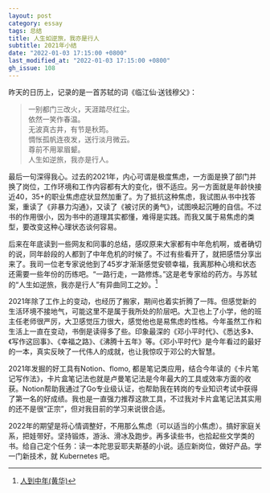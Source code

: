 ```yaml
---
layout: post
category: essay
tags: 总结
title: 人生如逆旅，我亦是行人
subtitle: 2021年小结
date: "2022-01-03 17:15:00 +0800"
last_modified_at: "2022-01-03 17:15:00 +0800"
gh_issue: 108
---
```


昨天的日历上，记录的是一首苏轼的词《临江仙·送钱穆父》：

> 一别都门三改火，天涯踏尽红尘。    
> 依然一笑作春温。    
> 无波真古井，有节是秋筠。    
> 惆怅孤帆连夜发，送行淡月微云。    
> 尊前不用翠眉颦。   
> 人生如逆旅，我亦是行人。

最后一句深得我心。过去的2021年，内心可谓是极度焦虑，一方面是换了部门并换了岗位，工作环境和工作内容都有大的变化，很不适应。另一方面就是年龄快接近40，35+的职业焦虑症状显然加重了。为了抵抗这种焦虑，我试图从书中找答案，重读了《非暴力沟通》，又读了《被讨厌的勇气》，试图唤起沉睡的自信。不过书的作用很小，因为书中的道理其实都懂，难得是实践。而我又属于易焦虑的类型，要改变这种心理状态谈何容易。

后来在年底读到一些网友和同事的总结，感叹原来大家都有中年危机啊，或者确切的说，同年龄段的人都到了中年危机的时候了。不过有些看开了，就把感悟分享出来了。我司一位老专家说他到了45岁才渐渐感觉安顿幸福，我离那种心境和状态还需要一些年份的历练吧。“一路行走，一路修炼。”这是老专家给的药方。与苏轼的“人生如逆旅，我亦是行人”有异曲同工之妙。[^1]

2021年除了工作上的变动，也经历了搬家，期间也着实折腾了一阵。但感觉新的生活环境不接地气，可能这里不是属于我所处的阶层吧。大卫也上了小学，他的班主任老师很严厉，大卫感觉压力很大，感觉他也是易焦虑的性格。今年虽然工作和生活上一直在变动，书倒是读得多了些。印象最深的《邓小平时代》、《悉达多》、《写作这回事》、《幸福之路》、《沸腾十五年》等。《邓小平时代》是今年看过的最好的一本，真实反映了一代伟人的成就，也让我惊叹于邓公的大智慧。

2021年发掘的好工具有Notion、flomo, 都是笔记类应用，结合今年读的《卡片笔记写作法》，卡片盒笔记法也就是卢曼笔记法是今年最大的工具或效率方面的收获。Notion帮助我通过了Go专业级认证，也帮助我在转岗的专业知识考试中获得了第一名的好成绩。我也是一直强力推荐这款工具，不过我对卡片盒笔记法其实用的还不是很“正宗”，但对我目前的学习来说很合适。

2022年的期望是将心情调整好，不用那么焦虑（可以适当的小焦虑）。搞好家庭关系，把娃带好。坚持锻炼，游泳、滑冰及跑步。再多读些书，也拾起些文学类的书。给自己定个任务：读一本陀思妥耶夫斯基的小说。适应新岗位，做好产品。学一门新技术，就 Kubernetes 吧。


[^1]: [人到中年(黄华)](https://mp.weixin.qq.com/s/MDOuIUNI1zKTU44zYxLO3g)
